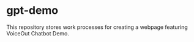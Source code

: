 # gpt-demo
This repository stores work processes for creating a webpage featuring VoiceOut Chatbot Demo.

